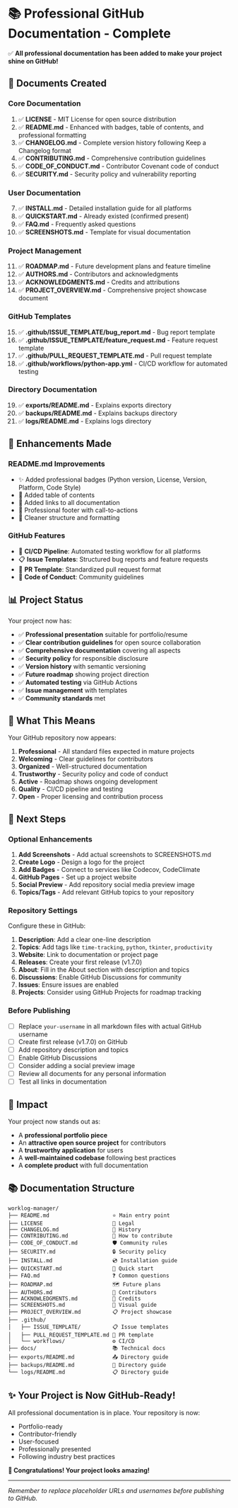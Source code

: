# 📚 Professional GitHub Documentation - Complete

✅ **All professional documentation has been added to make your project shine on GitHub!**

## 📄 Documents Created

### Core Documentation
1. ✅ **LICENSE** - MIT License for open source distribution
2. ✅ **README.md** - Enhanced with badges, table of contents, and professional formatting
3. ✅ **CHANGELOG.md** - Complete version history following Keep a Changelog format
4. ✅ **CONTRIBUTING.md** - Comprehensive contribution guidelines
5. ✅ **CODE_OF_CONDUCT.md** - Contributor Covenant code of conduct
6. ✅ **SECURITY.md** - Security policy and vulnerability reporting

### User Documentation
7. ✅ **INSTALL.md** - Detailed installation guide for all platforms
8. ✅ **QUICKSTART.md** - Already existed (confirmed present)
9. ✅ **FAQ.md** - Frequently asked questions
10. ✅ **SCREENSHOTS.md** - Template for visual documentation

### Project Management
11. ✅ **ROADMAP.md** - Future development plans and feature timeline
12. ✅ **AUTHORS.md** - Contributors and acknowledgments
13. ✅ **ACKNOWLEDGMENTS.md** - Credits and attributions
14. ✅ **PROJECT_OVERVIEW.md** - Comprehensive project showcase document

### GitHub Templates
15. ✅ **.github/ISSUE_TEMPLATE/bug_report.md** - Bug report template
16. ✅ **.github/ISSUE_TEMPLATE/feature_request.md** - Feature request template
17. ✅ **.github/PULL_REQUEST_TEMPLATE.md** - Pull request template
18. ✅ **.github/workflows/python-app.yml** - CI/CD workflow for automated testing

### Directory Documentation
19. ✅ **exports/README.md** - Explains exports directory
20. ✅ **backups/README.md** - Explains backups directory
21. ✅ **logs/README.md** - Explains logs directory

## 🎨 Enhancements Made

### README.md Improvements
- ✨ Added professional badges (Python version, License, Version, Platform, Code Style)
- 📑 Added table of contents
- 🔗 Added links to all documentation
- 💼 Professional footer with call-to-actions
- 🎯 Cleaner structure and formatting

### GitHub Features
- 🔄 **CI/CD Pipeline**: Automated testing workflow for all platforms
- 📋 **Issue Templates**: Structured bug reports and feature requests
- 🔀 **PR Template**: Standardized pull request format
- 🤝 **Code of Conduct**: Community guidelines

## 📊 Project Status

Your project now has:
- ✅ **Professional presentation** suitable for portfolio/resume
- ✅ **Clear contribution guidelines** for open source collaboration
- ✅ **Comprehensive documentation** covering all aspects
- ✅ **Security policy** for responsible disclosure
- ✅ **Version history** with semantic versioning
- ✅ **Future roadmap** showing project direction
- ✅ **Automated testing** via GitHub Actions
- ✅ **Issue management** with templates
- ✅ **Community standards** met

## 🚀 What This Means

Your GitHub repository now appears:
1. **Professional** - All standard files expected in mature projects
2. **Welcoming** - Clear guidelines for contributors
3. **Organized** - Well-structured documentation
4. **Trustworthy** - Security policy and code of conduct
5. **Active** - Roadmap shows ongoing development
6. **Quality** - CI/CD pipeline and testing
7. **Open** - Proper licensing and contribution process

## 📝 Next Steps

### Optional Enhancements
1. **Add Screenshots** - Add actual screenshots to SCREENSHOTS.md
2. **Create Logo** - Design a logo for the project
3. **Add Badges** - Connect to services like Codecov, CodeClimate
4. **GitHub Pages** - Set up a project website
5. **Social Preview** - Add repository social media preview image
6. **Topics/Tags** - Add relevant GitHub topics to your repository

### Repository Settings
Configure these in GitHub:
1. **Description**: Add a clear one-line description
2. **Topics**: Add tags like `time-tracking`, `python`, `tkinter`, `productivity`
3. **Website**: Link to documentation or project page
4. **Releases**: Create your first release (v1.7.0)
5. **About**: Fill in the About section with description and topics
6. **Discussions**: Enable GitHub Discussions for community
7. **Issues**: Ensure issues are enabled
8. **Projects**: Consider using GitHub Projects for roadmap tracking

### Before Publishing
- [ ] Replace `your-username` in all markdown files with actual GitHub username
- [ ] Create first release (v1.7.0) on GitHub
- [ ] Add repository description and topics
- [ ] Enable GitHub Discussions
- [ ] Consider adding a social preview image
- [ ] Review all documents for any personal information
- [ ] Test all links in documentation

## 🎯 Impact

Your project now stands out as:
- A **professional portfolio piece**
- An **attractive open source project** for contributors
- A **trustworthy application** for users
- A **well-maintained codebase** following best practices
- A **complete product** with full documentation

## 📚 Documentation Structure

```
worklog-manager/
├── README.md                    ⭐ Main entry point
├── LICENSE                      📜 Legal
├── CHANGELOG.md                 📝 History
├── CONTRIBUTING.md              🤝 How to contribute
├── CODE_OF_CONDUCT.md           🛡️ Community rules
├── SECURITY.md                  🔒 Security policy
├── INSTALL.md                   💿 Installation guide
├── QUICKSTART.md                🚀 Quick start
├── FAQ.md                       ❓ Common questions
├── ROADMAP.md                   🗺️ Future plans
├── AUTHORS.md                   👥 Contributors
├── ACKNOWLEDGMENTS.md           🙏 Credits
├── SCREENSHOTS.md               📸 Visual guide
├── PROJECT_OVERVIEW.md          📋 Project showcase
├── .github/
│   ├── ISSUE_TEMPLATE/          📋 Issue templates
│   ├── PULL_REQUEST_TEMPLATE.md 🔀 PR template
│   └── workflows/               ⚙️ CI/CD
├── docs/                        📚 Technical docs
├── exports/README.md            📤 Directory guide
├── backups/README.md            💾 Directory guide
└── logs/README.md               📋 Directory guide
```

## ✨ Your Project is Now GitHub-Ready!

All professional documentation is in place. Your repository is now:
- Portfolio-ready
- Contributor-friendly
- User-focused
- Professionally presented
- Following industry best practices

**🎉 Congratulations! Your project looks amazing!**

---

*Remember to replace placeholder URLs and usernames before publishing to GitHub.*
